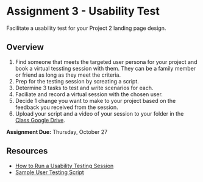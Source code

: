 # Assignment 3 - Usability Test
Facilitate a usability test for your Project 2 landing page design.

## Overview
1. Find someone that meets the targeted user persona for your project and book a virtual tessting session with them. They can be a family member or friend as long as they meet the criteria.
2. Prep for the testing session by screating a script. 
3. Determine 3 tasks to test and write scenarios for each.  
4. Faciliate and record a virtual session with the chosen user.
5. Decide 1 change you want to make to your project based on the feedback you received from the session. 
6. Upload your script and a video of your session to your folder in the [Class Google Drive](https://drive.google.com/drive/folders/1KhhVdiu4iG2xxqt5WT-Pd89hMuWB6TOt?usp=sharing).

**Assignment Due:** Thursday, October 27

## Resources
- [How to Run a Usability Testing Session](https://github.com/annembrown/design595/blob/main/usability-test-facilitation.md)
- [Sample User Testing Script](https://github.com/annembrown/design595/blob/main/user-testing-script.md)
